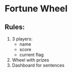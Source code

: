 # Fortune Wheel

## Rules:
1. 3 players:
	- name
	- score
	- current flag
2. Wheel with prizes
3. Dashboard for sentences

